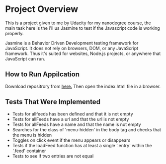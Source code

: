 
# Project Overview

This is a project given to me by Udacity for my nanodegree course, the main task here is the i'll us Jasmine to test if the Javascript code is working properly. 

Jasmine is a Behavior Driven Development testing framework for JavaScript. It does not rely on browsers, DOM, or any JavaScript framework. Thus it's suited for websites, Node.js projects, or anywhere that JavaScript can run.


##  How to Run Appilcation

Download repositrory from <a href="https://github.com/AbdullahMuhammed5/Feed-Reader-Project">here.</a>
Then open the index.html file in a browser.


##  Tests That Were Implemented

* Tests for allfeeds has been defined and that it is not empty 
* Tests for allFeeds have a url and that the url is not empty
* Tests for allFeeds have a name and that the name is not empty 
* Searches for the class of 'menu-hidden' in the body tag and checks that the menu is hidden
* Toggles on click event if the menu appears or disappears
* Tests if the loadFeed function has at least a single '.entry' within the '.feed' container
* Tests to see if two entries are not equal
